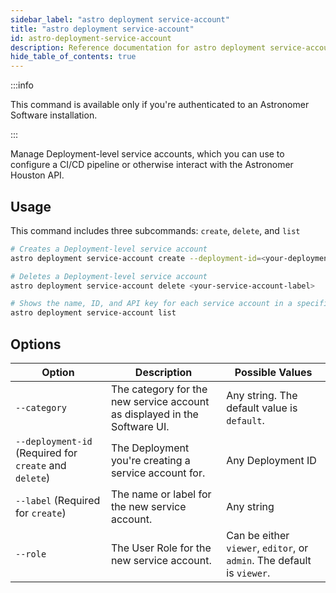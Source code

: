 ```yaml
---
sidebar_label: "astro deployment service-account"
title: "astro deployment service-account"
id: astro-deployment-service-account
description: Reference documentation for astro deployment service-account
hide_table_of_contents: true
---
```


:::info 

This command is available only if you're authenticated to an Astronomer Software installation. 

:::

Manage Deployment-level service accounts, which you can use to configure a CI/CD pipeline or otherwise interact with the Astronomer Houston API.

## Usage

This command includes three subcommands: `create`, `delete`, and `list`

```sh
# Creates a Deployment-level service account
astro deployment service-account create --deployment-id=<your-deployment-id> --label=<your-service-account-label> 

# Deletes a Deployment-level service account
astro deployment service-account delete <your-service-account-label> 

# Shows the name, ID, and API key for each service account in a specific Deployment.
astro deployment service-account list
```

## Options

| Option              | Description                                                                              | Possible Values                       |
| ------------------- | ---------------------------------------------------------------------------------------- | ------------------------------------- |
| `--category`                 | The category for the new service account as displayed in the Software UI.     |  Any string. The default value is `default`. |
| `--deployment-id` (Required for `create` and `delete`) | The Deployment you're creating a service account for.              | Any Deployment ID                                                             |
| `--label` (Required for `create`)         |The name or label for the new service account.       | Any string                                                                           |
| `--role`                     |  The User Role for the new service account. | Can be either `viewer`, `editor`, or `admin`. The default is `viewer`.                |


